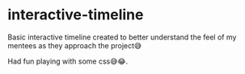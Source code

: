 # interactive-timeline
Basic interactive timeline created to better understand the feel of my mentees as they approach the project😅

Had fun playing with some css😅😂.

